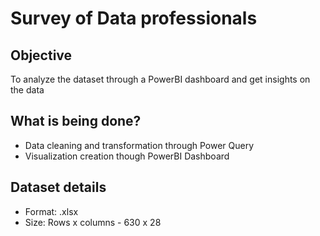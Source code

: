 # Survey of Data professionals

## Objective

To analyze the dataset through a PowerBI dashboard and get insights on the data

## What is being done?

* Data cleaning and transformation through Power Query
* Visualization creation though PowerBI Dashboard

## Dataset details

* Format: .xlsx
* Size: Rows x columns - 630 x 28



